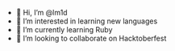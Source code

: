 - 👋 Hi, I’m @lm1d
- 👀 I’m interested in learning new languages
- 🌱 I’m currently learning Ruby
- 💞️ I’m looking to collaborate on Hacktoberfest

<!---
lm1d/lm1d is a ✨ special ✨ repository because its `README.md` (this file) appears on your GitHub profile.
You can click the Preview link to take a look at your changes.
--->
